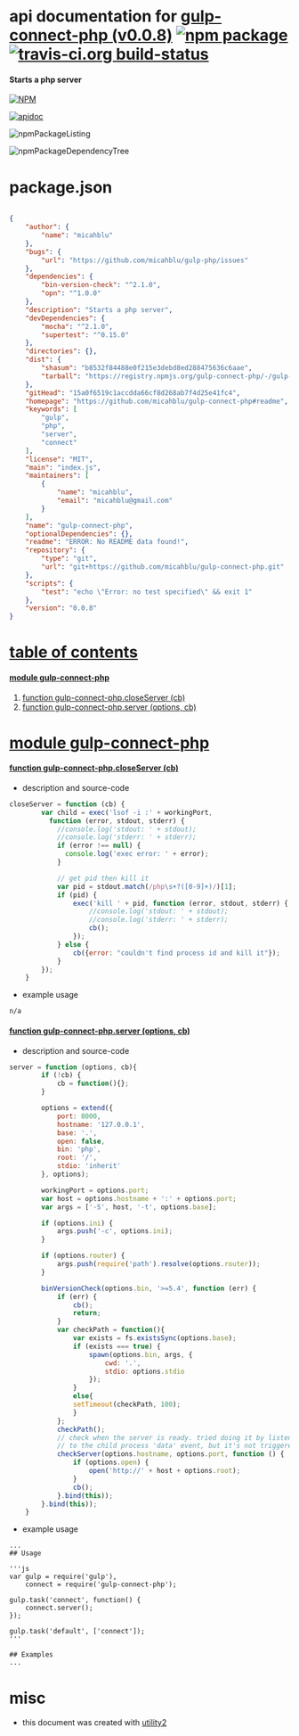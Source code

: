# api documentation for  [gulp-connect-php (v0.0.8)](https://github.com/micahblu/gulp-connect-php#readme)  [![npm package](https://img.shields.io/npm/v/npmdoc-gulp-connect-php.svg?style=flat-square)](https://www.npmjs.org/package/npmdoc-gulp-connect-php) [![travis-ci.org build-status](https://api.travis-ci.org/npmdoc/node-npmdoc-gulp-connect-php.svg)](https://travis-ci.org/npmdoc/node-npmdoc-gulp-connect-php)
#### Starts a php server

[![NPM](https://nodei.co/npm/gulp-connect-php.png?downloads=true)](https://www.npmjs.com/package/gulp-connect-php)

[![apidoc](https://npmdoc.github.io/node-npmdoc-gulp-connect-php/build/screenCapture.buildNpmdoc.browser._2Fhome_2Ftravis_2Fbuild_2Fnpmdoc_2Fnode-npmdoc-gulp-connect-php_2Ftmp_2Fbuild_2Fapidoc.html.png)](https://npmdoc.github.io/node-npmdoc-gulp-connect-php/build/apidoc.html)

![npmPackageListing](https://npmdoc.github.io/node-npmdoc-gulp-connect-php/build/screenCapture.npmPackageListing.svg)

![npmPackageDependencyTree](https://npmdoc.github.io/node-npmdoc-gulp-connect-php/build/screenCapture.npmPackageDependencyTree.svg)



# package.json

```json

{
    "author": {
        "name": "micahblu"
    },
    "bugs": {
        "url": "https://github.com/micahblu/gulp-php/issues"
    },
    "dependencies": {
        "bin-version-check": "^2.1.0",
        "opn": "^1.0.0"
    },
    "description": "Starts a php server",
    "devDependencies": {
        "mocha": "^2.1.0",
        "supertest": "^0.15.0"
    },
    "directories": {},
    "dist": {
        "shasum": "b8532f84488e0f215e3debd8ed288475636c6aae",
        "tarball": "https://registry.npmjs.org/gulp-connect-php/-/gulp-connect-php-0.0.8.tgz"
    },
    "gitHead": "15a0f6519c1accdda66cf8d268ab7f4d25e41fc4",
    "homepage": "https://github.com/micahblu/gulp-connect-php#readme",
    "keywords": [
        "gulp",
        "php",
        "server",
        "connect"
    ],
    "license": "MIT",
    "main": "index.js",
    "maintainers": [
        {
            "name": "micahblu",
            "email": "micahblu@gmail.com"
        }
    ],
    "name": "gulp-connect-php",
    "optionalDependencies": {},
    "readme": "ERROR: No README data found!",
    "repository": {
        "type": "git",
        "url": "git+https://github.com/micahblu/gulp-connect-php.git"
    },
    "scripts": {
        "test": "echo \"Error: no test specified\" && exit 1"
    },
    "version": "0.0.8"
}
```



# <a name="apidoc.tableOfContents"></a>[table of contents](#apidoc.tableOfContents)

#### [module gulp-connect-php](#apidoc.module.gulp-connect-php)
1.  [function <span class="apidocSignatureSpan">gulp-connect-php.</span>closeServer (cb)](#apidoc.element.gulp-connect-php.closeServer)
1.  [function <span class="apidocSignatureSpan">gulp-connect-php.</span>server (options, cb)](#apidoc.element.gulp-connect-php.server)



# <a name="apidoc.module.gulp-connect-php"></a>[module gulp-connect-php](#apidoc.module.gulp-connect-php)

#### <a name="apidoc.element.gulp-connect-php.closeServer"></a>[function <span class="apidocSignatureSpan">gulp-connect-php.</span>closeServer (cb)](#apidoc.element.gulp-connect-php.closeServer)
- description and source-code
```javascript
closeServer = function (cb) {
		var child = exec('lsof -i :' + workingPort,
		  function (error, stdout, stderr) {
		    //console.log('stdout: ' + stdout);
		    //console.log('stderr: ' + stderr);
		    if (error !== null) {
		      console.log('exec error: ' + error);
		    }

		    // get pid then kill it
		    var pid = stdout.match(/php\s+?([0-9]+)/)[1];
		    if (pid) {
		    	exec('kill ' + pid, function (error, stdout, stderr) {
		    		//console.log('stdout: ' + stdout);
		   			//console.log('stderr: ' + stderr);
		    		cb();
		    	});
		    } else {
		    	cb({error: "couldn't find process id and kill it"});
		    }
		});
	}
```
- example usage
```shell
n/a
```

#### <a name="apidoc.element.gulp-connect-php.server"></a>[function <span class="apidocSignatureSpan">gulp-connect-php.</span>server (options, cb)](#apidoc.element.gulp-connect-php.server)
- description and source-code
```javascript
server = function (options, cb){
		if (!cb) {
			cb = function(){};
		}

		options = extend({
			port: 8000,
			hostname: '127.0.0.1',
			base: '.',
			open: false,
			bin: 'php',
			root: '/',
			stdio: 'inherit'
		}, options);

		workingPort = options.port;
		var host = options.hostname + ':' + options.port;
		var args = ['-S', host, '-t', options.base];

		if (options.ini) {
			args.push('-c', options.ini);
		}

		if (options.router) {
			args.push(require('path').resolve(options.router));
		}

		binVersionCheck(options.bin, '>=5.4', function (err) {
			if (err) {
				cb();
				return;
			}
			var checkPath = function(){
			    var exists = fs.existsSync(options.base);
			    if (exists === true) {
			        spawn(options.bin, args, {
						cwd: '.',
						stdio: options.stdio
					});
			    }
			    else{
				setTimeout(checkPath, 100);
			    }
			};
			checkPath();
			// check when the server is ready. tried doing it by listening
			// to the child process 'data' event, but it's not triggered...
			checkServer(options.hostname, options.port, function () {
				if (options.open) {
					open('http://' + host + options.root);
				}
				cb();
			}.bind(this));
		}.bind(this));
	}
```
- example usage
```shell
...
## Usage

'''js
var gulp = require('gulp'),
    connect = require('gulp-connect-php');

gulp.task('connect', function() {
	connect.server();
});

gulp.task('default', ['connect']);
'''

## Examples
...
```



# misc
- this document was created with [utility2](https://github.com/kaizhu256/node-utility2)
